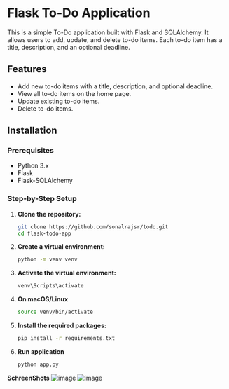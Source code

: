 # Flask To-Do Application

This is a simple To-Do application built with Flask and SQLAlchemy. It allows users to add, update, and delete to-do items. Each to-do item has a title, description, and an optional deadline.

## Features

- Add new to-do items with a title, description, and optional deadline.
- View all to-do items on the home page.
- Update existing to-do items.
- Delete to-do items.

## Installation

### Prerequisites

- Python 3.x
- Flask
- Flask-SQLAlchemy

### Step-by-Step Setup

1. **Clone the repository:**

   ```bash
   git clone https://github.com/sonalrajsr/todo.git
   cd flask-todo-app
   ```
2. **Create a virtual environment:**

   ```bash
   python -m venv venv
   ```
3. **Activate the virtual environment:**

   ```bash
   venv\Scripts\activate
   ```
4. **On macOS/Linux**

   ```bash
   source venv/bin/activate
   ```

5. **Install the required packages:**

   ```bash
   pip install -r requirements.txt
   ```
6. **Run application**
   ```bash
   python app.py
   ```
**SchreenShots**
![image](https://github.com/sonalrajsr/todo/assets/123736054/03b9348b-13a8-4eb0-9f55-39df8ff28544)
![image](https://github.com/sonalrajsr/todo/assets/123736054/ad1979ef-33f7-4edb-b536-18796efe0e8a)
